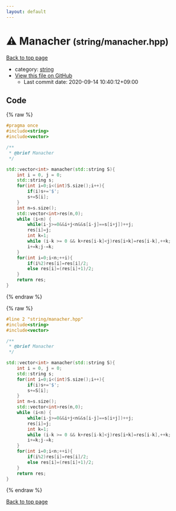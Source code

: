 ```yaml
---
layout: default
---
```


<!-- mathjax config similar to math.stackexchange -->
<script type="text/javascript" async
  src="https://cdnjs.cloudflare.com/ajax/libs/mathjax/2.7.5/MathJax.js?config=TeX-MML-AM_CHTML">
</script>
<script type="text/x-mathjax-config">
  MathJax.Hub.Config({
    TeX: { equationNumbers: { autoNumber: "AMS" }},
    tex2jax: {
      inlineMath: [ ['$','$'] ],
      processEscapes: true
    },
    "HTML-CSS": { matchFontHeight: false },
    displayAlign: "left",
    displayIndent: "2em"
  });
</script>

<script type="text/javascript" src="https://cdnjs.cloudflare.com/ajax/libs/jquery/3.4.1/jquery.min.js"></script>
<script src="https://cdn.jsdelivr.net/npm/jquery-balloon-js@1.1.2/jquery.balloon.min.js" integrity="sha256-ZEYs9VrgAeNuPvs15E39OsyOJaIkXEEt10fzxJ20+2I=" crossorigin="anonymous"></script>
<script type="text/javascript" src="../../assets/js/copy-button.js"></script>
<link rel="stylesheet" href="../../assets/css/copy-button.css" />


# :warning: Manacher <small>(string/manacher.hpp)</small>

<a href="../../index.html">Back to top page</a>

* category: <a href="../../index.html#b45cffe084dd3d20d928bee85e7b0f21">string</a>
* <a href="{{ site.github.repository_url }}/blob/master/string/manacher.hpp">View this file on GitHub</a>
    - Last commit date: 2020-09-14 10:40:12+09:00




## Code

<a id="unbundled"></a>
{% raw %}
```cpp
#pragma once
#include<string>
#include<vector>

/**
 * @brief Manacher
 */

std::vector<int> manacher(std::string S){
    int i = 0, j = 0;
    std::string s;
    for(int i=0;i<(int)S.size();i++){
        if(i)s+='$';
        s+=S[i];
    }
    int n=s.size();
    std::vector<int>res(n,0);
    while (i<n) {
        while(i-j>=0&&i+j<n&&s[i-j]==s[i+j])++j;
        res[i]=j;
        int k=1;
        while (i-k >= 0 && k+res[i-k]<j)res[i+k]=res[i-k],++k;
        i+=k;j-=k;
    }
    for(int i=0;i<n;++i){
        if(i%2)res[i]=res[i]/2;
        else res[i]=(res[i]+1)/2;
    }
    return res;
}
```
{% endraw %}

<a id="bundled"></a>
{% raw %}
```cpp
#line 2 "string/manacher.hpp"
#include<string>
#include<vector>

/**
 * @brief Manacher
 */

std::vector<int> manacher(std::string S){
    int i = 0, j = 0;
    std::string s;
    for(int i=0;i<(int)S.size();i++){
        if(i)s+='$';
        s+=S[i];
    }
    int n=s.size();
    std::vector<int>res(n,0);
    while (i<n) {
        while(i-j>=0&&i+j<n&&s[i-j]==s[i+j])++j;
        res[i]=j;
        int k=1;
        while (i-k >= 0 && k+res[i-k]<j)res[i+k]=res[i-k],++k;
        i+=k;j-=k;
    }
    for(int i=0;i<n;++i){
        if(i%2)res[i]=res[i]/2;
        else res[i]=(res[i]+1)/2;
    }
    return res;
}

```
{% endraw %}

<a href="../../index.html">Back to top page</a>

